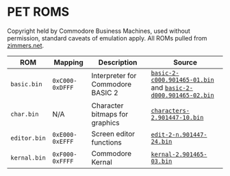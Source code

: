# PET ROMS

Copyright held by Commodore Business Machines, used without permission, standard caveats of emulation apply.
All ROMs pulled from [zimmers.net](http://www.zimmers.net/anonftp/pub/cbm/firmware/computers/pet/).

| ROM          | Mapping         | Description                       | Source                                                                                                                                                                                                                                                |
| ------------ | --------------- | --------------------------------- | ----------------------------------------------------------------------------------------------------------------------------------------------------------------------------------------------------------------------------------------------------- |
| `basic.bin`  | `0xC000-0xDFFF` | Interpreter for Commodore BASIC 2 | [`basic-2-c000.901465-01.bin`](http://www.zimmers.net/anonftp/pub/cbm/firmware/computers/pet/basic-2-c000.901465-01.bin) and [`basic-2-d000.901465-02.bin`](http://www.zimmers.net/anonftp/pub/cbm/firmware/computers/pet/basic-2-d000.901465-02.bin) |
| `char.bin`   | N/A             | Character bitmaps for graphics    | [`characters-2.901447-10.bin`](http://www.zimmers.net/anonftp/pub/cbm/firmware/computers/pet/characters-2.901447-10.bin)                                                                                                                              |
| `editor.bin` | `0xE000-0xEFFF` | Screen editor functions           | [`edit-2-n.901447-24.bin`](http://www.zimmers.net/anonftp/pub/cbm/firmware/computers/pet/edit-2-n.901447-24.bin)                                                                                                                                      |
| `kernal.bin` | `0xF000-0xFFFF` | Commodore Kernal                  | [`kernal-2.901465-03.bin`](http://www.zimmers.net/anonftp/pub/cbm/firmware/computers/pet/kernal-2.901465-03.bin)                                                                                                                                      |
